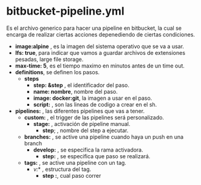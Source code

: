 # bitbucket-pipeline.yml
Es el archivo generico para hacer una pipeline en bitbucket, la cual se encarga de realizar ciertas acciones depenediendo de ciertas condiciones.
- **image:alpine** , es la imagen del sistema operativo que se va a usar.
- **lfs: true**, para indicar que vamos a guardar archivos de extensiones pesadas, large file storage.
- **max-time: 5**, es el tiempo maximo en minutos antes de un time out.
- **definitions**, se definen los pasos.
    - **steps**
        - **step: &step** , el identificador del paso.
        - **name: nombre**, nombre del paso.
        - **image: docker:git**, la imagen a usar en el paso.
        - **script:** , son las lineas de codigo a crear en el sh.
- **pipelines:** , las diferentes pipelines que vas a tener.
    - **custom:** , el trigger de las pipelines será personalizado.
        - **stage:** , activación de pipeline manual.
            - **step**; , nombre del step a ejecutar.
    - **branches:** , se active una pipeline cuando haya un push en una branch
        - **develop:** , se especifica la rama activadora.
            - **step:** , se especifica que paso se realizará.
    - **tags:** , se active una pipeline con un tag.
        - **v*:** , estructura del tag.
            - **step :**, cual paso correr